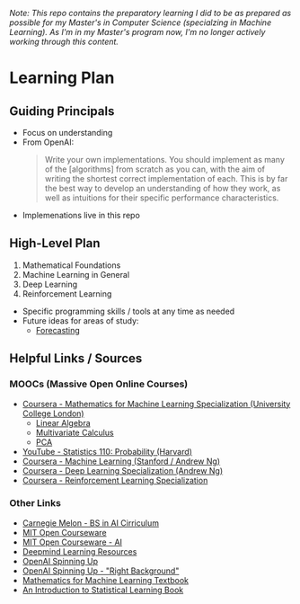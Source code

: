 _Note: This repo contains the preparatory learning I did to be as prepared as possible for my Master's in Computer Science (specialzing in Machine Learning). As I'm in my Master's program now, I'm no longer actively working through this content._

# Learning Plan

## Guiding Principals

 - Focus on understanding
 - From OpenAI:
   > Write your own implementations. You should implement as many of the [algorithms] from scratch as you can, with the aim of writing the shortest correct implementation of each. This is by far the best way to develop an understanding of how they work, as well as intuitions for their specific performance characteristics.
  - Implemenations live in this repo

## High-Level Plan

 1. Mathematical Foundations
 2. Machine Learning in General
 3. Deep Learning
 4. Reinforcement Learning

 - Specific programming skills / tools at any time as needed
 - Future ideas for areas of study:
   - [Forecasting](https://otexts.com/fpp2/)

## Helpful Links / Sources

### MOOCs (Massive Open Online Courses)
 - [Coursera - Mathematics for Machine Learning Specialization (University College London)](https://www.coursera.org/specializations/mathematics-machine-learning)
   - [Linear Algebra](https://www.coursera.org/learn/linear-algebra-machine-learning)
   - [Multivariate Calculus](https://www.coursera.org/learn/multivariate-calculus-machine-learning)
   - [PCA](https://www.coursera.org/learn/pca-machine-learning)
 - [YouTube - Statistics 110: Probability (Harvard)](https://www.youtube.com/playlist?list=PL2SOU6wwxB0uwwH80KTQ6ht66KWxbzTIo)
 - [Coursera - Machine Learning (Stanford / Andrew Ng)](https://www.coursera.org/learn/machine-learning)
 - [Coursera - Deep Learning Specialization (Andrew Ng)](https://www.coursera.org/specializations/deep-learning)
 - [Coursera - Reinforcement Learning Specialization](https://www.coursera.org/specializations/reinforcement-learning)

### Other Links
 - [Carnegie Melon - BS in AI Cirriculum](https://www.cs.cmu.edu/bs-in-artificial-intelligence/curriculum)
 - [MIT Open Courseware](https://ocw.mit.edu/)
 - [MIT Open Courseware - AI](https://ocw.mit.edu/courses/find-by-topic/#cat=engineering&subcat=computerscience&spec=artificialintelligence)
 - [Deepmind Learning Resources](https://deepmind.com/learning-resources)
 - [OpenAI Spinning Up](https://spinningup.openai.com/en/latest/)
 - [OpenAI Spinning Up - "Right Background"](https://spinningup.openai.com/en/latest/spinningup/spinningup.html#the-right-background)
 - [Mathematics for Machine Learning Textbook](https://mml-book.github.io/)
 - [An Introduction to Statistical Learning Book](https://web.stanford.edu/~hastie/ISLRv2_website.pdf)
